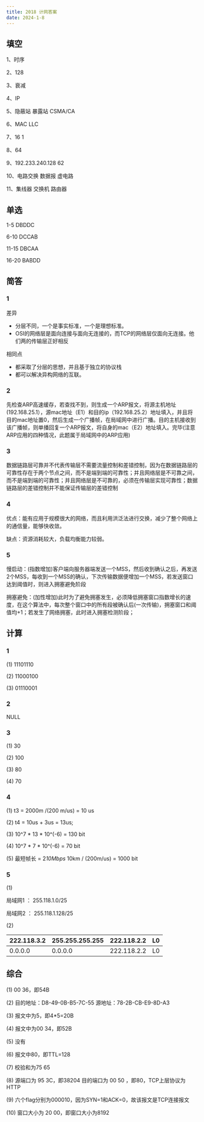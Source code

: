 ```yaml
---
title: 2018 计网答案
date: 2024-1-8
---
```


## 填空

1、时序

2、128

3、衰减

4、IP

5、隐蔽站	暴露站	CSMA/CA

6、MAC  LLC  

7、16	1

8、64

9、192.233.240.128  62

10、电路交换  数据报 虚电路

11、集线器   交换机 路由器

## 单选

1-5 DBDDC

6-10 DCCAB

11-15 DBCAA

16-20 BABDD

## 简答

### 1

差异

- 分层不同，一个是事实标准，一个是理想标准。
- OSI的网络层是面向连接与面向无连接的，而TCP的网络层仅面向无连接。他们两的传输层正好相反

相同点

- 都采取了分层的思想，并且基于独立的协议栈
- 都可以解决异构网络的互联。

### 2

先检查ARP高速缓存，若查找不到，则生成一个ARP报文，将源主机地址(192.168.25.1），源mac地址（E1）和目的ip（192.168.25.2）地址填入，并且将目的mac地址置0，然后生成一个广播帧，在局域网中进行广播。目的主机接收到该广播帧，则单播回复一个ARP报文，将自身的mac（E2）地址填入。完毕(注意ARP应用的四种情况，此题属于局域网中的ARP应用)

### 3

数据链路层可靠并不代表传输层不需要流量控制和差错控制，因为在数据链路层的可靠性存在于两个节点之间，而不是端到端的可靠性；并且网络层是不可靠之间，而不是端到端的可靠性；并且网络层是不可靠的，必须在传输层实现可靠性；数据链路层的差错控制并不能保证传输层的差错控制

### 4

优点：能有应用于规模很大的网络，而且利用洪泛法进行交换，减少了整个网络上的通信量，能够快收敛。

缺点：资源消耗较大，负载均衡能力较弱。

### 5

慢启动：(指数增加)客户端向服务器端发送一个MSS，然后收到确认之后，再发送2个MSS，每收到一个MSS的确认，下次传输数据便增加一个MSS，若发送窗口达到阈值时，则进入拥塞避免阶段

拥塞避免：(加性增加)此时为了避免拥塞发生，必须降低拥塞窗口指数增长的速度，在这个算法中，每次整个窗口中的所有段被确认后(一次传输)，拥塞窗口和阈值均+1；若发生了网络拥塞，此时进入拥塞检测阶段；

## 计算

### 1

(1) 11101110

(2) 11000100

(3) 01110001

### 2

NULL

### 3

(1) 30

(2) 100

(3) 80

(4) 70

### 4

(1) t3 = 2000m /(200 m/us) = 10 us

(2) t4 = 10us + 3us = 13us;

(3) 10^7 * 13 * 10^(-6) = 130 bit

(4) 10^7 * 7 * 10^(-6) = 70 bit

(5) 最短帧长 = 2*10Mbps* 10km / (200m/us) = 1000 bit

### 5

(1) 

局域网1 ： 255.118.1.0/25

局域网2 ： 255.118.1.128/25

(2)

| 222.118.3.2 | 255.255.255.255 | 222.118.2.2 | L0   |
| ----------- | --------------- | ----------- | ---- |
| 0.0.0.0     | 0.0.0.0         | 222.118.2.2 | L0   |

## 综合

(1) 00 36，即54B

(2) 目的地址：D8-49-0B-B5-7C-55	源地址：78-2B-CB-E9-8D-A3

(3) 报文中为5，即4*5=20B

(4) 报文中为00 34，即52B

(5) 没有

(6) 报文中80，即TTL=128

(7) 校验和为75 65

(8) 源端口为 95 3C，即38204	目的端口为 00 50 ，即80，TCP上层协议为 HTTP

(9) 六个flag分别为000010，因为SYN=1和ACK=0，故该报文是TCP连接报文

(10) 窗口大小为 20 00，即窗口大小为8192
